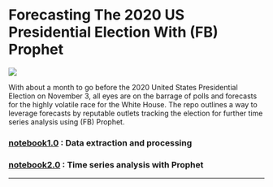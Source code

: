 #  Forecasting The 2020 US Presidential Election With (FB) Prophet 

![](https://cdn-images-1.medium.com/max/2400/1*v-YmvO_fQ_vvHeUWwA3efA.png)

With about a month to go before the 2020 United States Presidential Election on November 3, all eyes are on the barrage of polls and forecasts for the highly volatile race for the White House. The repo outlines a way to leverage forecasts by reputable outlets tracking the election for further time series analysis using (FB) Prophet. 

### [notebook1.0](https://github.com/chuachinhon/us_election2020_cch/blob/main/notebooks/1.0_data_extract_cch.ipynb) : Data extraction and processing

### [notebook2.0](https://github.com/chuachinhon/us_election2020_cch/blob/main/notebooks/2.0_prophet_cch.ipynb) : Time series analysis with Prophet
---
